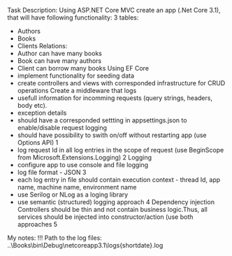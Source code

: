 Task Description: 
Using ASP.NET Core MVC create an app (.Net Core 3.1), that will have following functionality:
3 tables:
- Authors
- Books
- Clients
Relations:
- Author can have many books
- Book can have many authors
- Client can borrow many books
Using EF Core
- implement functionality for seeding data
- create controllers and views with corresponded infrastructure for CRUD operations
Create a middleware that logs
- usefull information for incomming requests (query strings, headers, body etc). 
- exception details
- should have a corresponded settting in appsettings.json to enable/disable request logging
- should have possibility to swith on/off without restarting app (use Options API)                                     1 
- log request Id in all log entries in the scope of request (use BeginScope from Microsoft.Extensions.Logging)         2
Logging
- configure app to use console and file logging
- log file format - JSON                                                                                               3
- each log entry in file should contain execution context - thread Id, app name, machine name, environment name
- use Serilog or NLog as a loging library
- use semantic (structured) logging approach                                                                           4
Dependency injection
Controllers should be thin and not contain business logic.Thus, all services should be injected into constructor/action (use both approaches 5

My notes: 
!!! Path to the log files: ..\Books\bin\Debug\netcoreapp3.1\logs\{shortdate}.log

